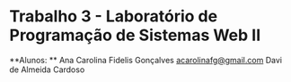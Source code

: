# Trabalho 3 - Laboratório de Programação de Sistemas Web II
**Alunos: ** Ana Carolina Fidelis Gonçalves <acarolinafg@gmail.com>
             Davi de Almeida Cardoso
